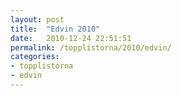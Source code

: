 ```yaml
---
layout: post
title:  "Edvin 2010"
date:   2010-12-24 22:51:51
permalink: /topplistorna/2010/edvin/
categories:
- topplistorna
- edvin
---
```

